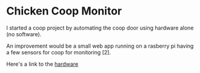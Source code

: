 # Chicken Coop Monitor

I started a coop project by automating the coop door using hardware alone (no software). 

An improvement would be a small web app running on a rasberry pi having a few sensors for coop for monitoring [2].

Here's a link to the [hardware](./hardware.md)
